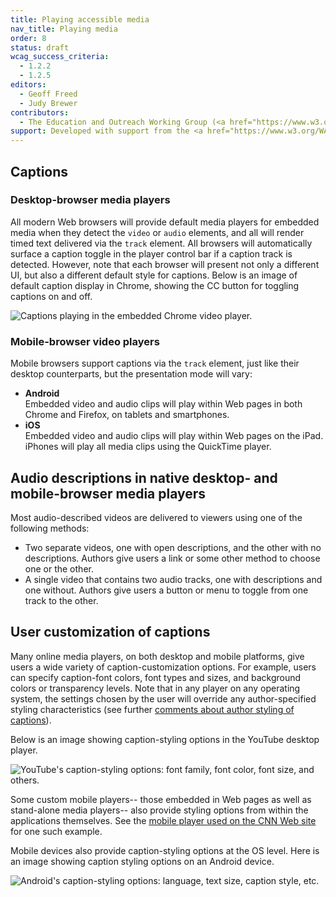 ```yaml
---
title: Playing accessible media
nav_title: Playing media
order: 8
status: draft
wcag_success_criteria:
  - 1.2.2
  - 1.2.5
editors:
  - Geoff Freed
  - Judy Brewer
contributors:
  - The Education and Outreach Working Group (<a href="https://www.w3.org/WAI/EO/">EOWG</a>)
support: Developed with support from the <a href="https://www.w3.org/WAI/WCAGTA/">U.S. Access Board, WCAG TA Project</a>
---
```


## Captions

### Desktop-browser media players

All modern Web browsers will provide default media players for embedded
media when they detect the `video` or `audio` elements, and all will
render timed text delivered via the `track` element. All browsers will
automatically surface a caption toggle in the player control bar if a
caption track is detected. However, note that each browser will present
not only a different UI, but also a different default style for
captions. Below is an image of default caption display in Chrome,
showing the CC button for toggling captions on and off.

![Captions playing in the embedded Chrome video
player.](am-chrome-captions.png)

### Mobile-browser video players

Mobile browsers support captions via the `track` element, just like
their desktop counterparts, but the presentation mode will vary:

-   **Android**<br>
    Embedded video and audio clips will play within Web pages in both
    Chrome and Firefox, on tablets and smartphones.
-   **iOS**<br>
    Embedded video and audio clips will play within Web pages on the
    iPad. iPhones will play all media clips using the QuickTime player.

## Audio descriptions in native desktop- and mobile-browser media players

Most audio-described videos are delivered to viewers using one of the
following methods:

-   Two separate videos, one with open descriptions, and the other with
    no descriptions. Authors give users a link or some other method to
    choose one or the other.
-   A single video that contains two audio tracks, one with descriptions
    and one without. Authors give users a button or menu to toggle from
    one track to the other.

## User customization of captions

Many online media players, on both desktop and mobile platforms, give
users a wide variety of caption-customization options. For example,
users can specify caption-font colors, font types and sizes, and
background colors or transparency levels. Note that in any player on any
operating system, the settings chosen by the user will override any
author-specified styling characteristics (see further [comments about
author styling of captions](production-captions.html#a-word-about-styling-captions)).

Below is an image showing caption-styling options in the YouTube desktop
player.

![YouTube's caption-styling options: font family, font color, font size,
and others.](yt_cc_options.png)

Some custom mobile players-- those embedded in Web pages as well as
stand-alone media players-- also provide styling options from within the
applications themselves. See the [mobile player used on the CNN Web
site](http://www.cnn.com/) for one such example.

Mobile devices also provide caption-styling options at the OS level.
Here is an image showing caption styling options on an Android device.

![Android's caption-styling options: language, text size, caption style,
etc.](android_cc_options.png)
